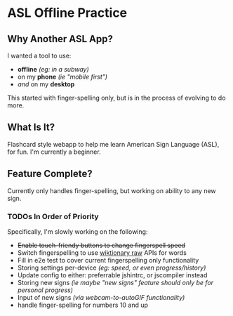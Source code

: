 # ASL Offline Practice

## Why Another ASL App?
I wanted a tool to use:
+ **offline** _(eg: in a subway)_
+ on my **phone** _(ie "mobile first")_
+ _and_ on my **desktop**

This started with finger-spelling only, but is in the process of evolving to do more.

## What Is It?
Flashcard style webapp to help me learn American Sign Language (ASL), for fun.
I'm currently a beginner.

## Feature Complete?
Currently only handles finger-spelling, but working on ability to any new sign.

### TODOs In Order of Priority
Specifically, I'm slowly working on the following:
+ ~~Enable touch-friendy buttons to change fingerspell speed~~
+ Switch fingerspelling to use [wiktionary raw](http://en.wiktionary.org/wiki/Appendix:1000_basic_English_words?action=raw&format=json) APIs for words
+ Fill in e2e test to cover current fingerspelling only functionality
+ Storing settings per-device _(eg: speed, or even progress/history)_
+ Update config to either: preferrable jshintrc, or jscompiler instead
+ Storing new signs _(ie maybe "new signs" feature should only be for
  personal progress)_
+ Input of new signs _(via webcam-to-autoGIF functionality)_
+ handle finger-spelling for numbers 10 and up
